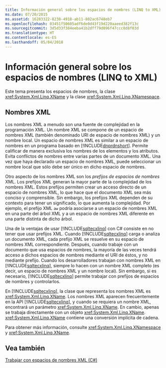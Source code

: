 ```yaml
---
title: Información general sobre los espacios de nombres (LINQ to XML)
ms.date: 07/20/2015
ms.assetid: 16283322-8238-4918-ab11-802ac6748eb7
ms.openlocfilehash: 03451f50605adf6de0d43f19d220aaeed382f13c
ms.sourcegitcommit: 3d5d33f384eeba41b2dff79d096f47ccc8d8f03d
ms.translationtype: HT
ms.contentlocale: es-ES
ms.lasthandoff: 05/04/2018
---
```

# <a name="namespaces-overview-linq-to-xml"></a>Información general sobre los espacios de nombres (LINQ to XML)
Este tema presenta los espacios de nombres, la clase <xref:System.Xml.Linq.XName> y la clase <xref:System.Xml.Linq.XNamespace>.  
  
## <a name="xml-names"></a>Nombres XML  
 Los nombres XML a menudo son una fuente de complejidad en la programación XML. Un nombre XML se compone de un espacio de nombres XML (también denominado URI de espacio de nombres XML) y un nombre local. Un espacio de nombres XML es similar a un espacio de nombres en un programa basado en [!INCLUDE[dnprdnshort](~/includes/dnprdnshort-md.md)]. Permite calificar de manera exclusiva los nombres de los elementos y los atributos. Evita conflictos de nombres entre varias partes de un documento XML. Una vez que haya declarado un espacio de nombres XML, puede seleccionar un nombre local que sólo debe ser único en dicho espacio de nombres.  
  
 Otro aspecto de los nombres XML son los *prefijos de espacios de nombres* XML. Los prefijos XML generan la mayor parte de la complejidad de los nombres XML. Estos prefijos permiten crear un acceso directo de un espacio de nombres XML, lo que hace que el documento XML sea más conciso y comprensible. Sin embargo, los prefijos XML dependen de su contexto para tener un significado, lo que aumenta la complejidad. Por ejemplo, el prefijo XML `aw` podría asociarse a un espacio de nombres XML en una parte del árbol XML y a un espacio de nombres XML diferente en una parte distinta de dicho árbol.  
  
 Una de la ventajas de usar [!INCLUDE[sqltecxlinq](~/includes/sqltecxlinq-md.md)] con C# consiste en no tener que usar prefijos XML. Cuando [!INCLUDE[sqltecxlinq](~/includes/sqltecxlinq-md.md)] carga o analiza un documento XML, cada prefijo XML se resuelve en su espacio de nombres XML correspondiente. Después, cuando trabaje con un documento que usa espacios de nombres, la mayoría de las veces tendrá acceso a dichos espacios de nombres mediante el URI de éstos, y no mediante prefijo. Cuando los desarrolladores trabajan con nombres XML en [!INCLUDE[sqltecxlinq](~/includes/sqltecxlinq-md.md)], siempre lo hacen con un nombre XML completo (es decir, un espacio de nombres XML y un nombre local). Sin embargo, si es necesario, [!INCLUDE[sqltecxlinq](~/includes/sqltecxlinq-md.md)] permite trabajar con prefijos de espacios de nombres y controlarlos.  
  
 En [!INCLUDE[sqltecxlinq](~/includes/sqltecxlinq-md.md)], la clase que representa los nombres XML es <xref:System.Xml.Linq.XName>. Los nombres XML aparecen frecuentemente en la API [!INCLUDE[sqltecxlinq](~/includes/sqltecxlinq-md.md)], y cuando se requiera un nombre XML, encontrará un parámetro <xref:System.Xml.Linq.XName>. En cambio, apenas se trabaja directamente con un objeto <xref:System.Xml.Linq.XName>. <xref:System.Xml.Linq.XName> contiene una conversión implícita de cadena.  
  
 Para obtener más información, consulte <xref:System.Xml.Linq.XNamespace> y <xref:System.Xml.Linq.XName>.  
  
## <a name="see-also"></a>Vea también  
 [Trabajar con espacios de nombres XML (C#)](../../../../csharp/programming-guide/concepts/linq/working-with-xml-namespaces.md)
